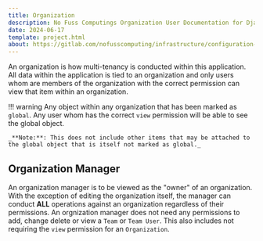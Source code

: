 ```yaml
---
title: Organization
description: No Fuss Computings Organization User Documentation for Django ITSM
date: 2024-06-17
template: project.html
about: https://gitlab.com/nofusscomputing/infrastructure/configuration-management/django_app
---
```


An organization is how multi-tenancy is conducted within this application. All data within the application is tied to an organization and only users whom are members of the organization with the correct permission can view that item within an organization.

!!! warning
    Any object within any organization that has been marked as `global`. Any user whom has the correct `view` permission will be able to see the global object. 
    
    _**Note:**: This does not include other items that may be attached to the global object that is itself not marked as global._


## Organization Manager

An organization manager is to be viewed as the "owner" of an organization. With the exception of editing the organization itself, the manager can conduct **ALL** operations against an organization regardless of their permissions. An orgnization manager does not need any permissions to add, change delete or view a `Team` or `Team User`. This also includes not requiring the `view` permission for an `Organization`.
